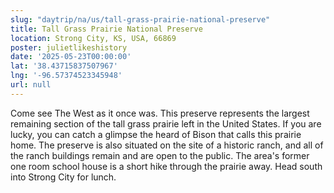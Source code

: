 ```yaml
---
slug: "daytrip/na/us/tall-grass-prairie-national-preserve"
title: Tall Grass Prairie National Preserve
location: Strong City, KS, USA, 66869
poster: julietlikeshistory
date: '2025-05-23T00:00:00'
lat: '38.43715837507967'
lng: '-96.57374523345948'
url: null
---
```


Come see The West as it once was. This preserve represents the largest remaining section of the tall grass prairie left in the United States. If you are lucky, you can catch a glimpse the heard of Bison that calls this prairie home. The preserve is also situated on the site of a historic ranch, and all of the ranch buildings remain and are open to the public. The area's former one room school house is a short hike through the prairie away. Head south into Strong City for lunch.
